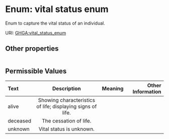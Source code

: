 
# Enum: vital status enum


Enum to capture the vital status of an individual.

URI: [GHGA:vital_status_enum](https://w3id.org/GHGA/vital_status_enum)


## Other properties

|  |  |  |
| --- | --- | --- |

## Permissible Values

| Text | Description | Meaning | Other Information |
| :--- | :---: | :---: | ---: |
| alive | Showing characteristics of life; displaying signs of life. |  |  |
| deceased | The cessation of life. |  |  |
| unknown | Vital status is unknown. |  |  |


